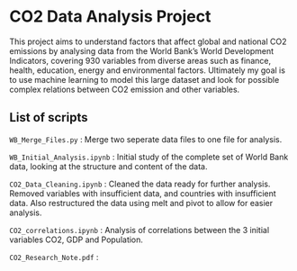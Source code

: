 # CO2 Data Analysis Project

This project aims to understand factors that affect global and national CO2 emissions by analysing data from the World
Bank’s World Development Indicators, covering 930 variables from diverse areas such as finance,
health, education, energy and environmental factors. Ultimately my goal is to use machine learning
to model this large dataset and look for possible complex relations between CO2 emission and other
variables. 
<br>
## List of scripts

`WB_Merge_Files.py` : Merge two seperate data files to one file for analysis.
<br>

`WB_Initial_Analysis.ipynb` : Initial study of the complete set of World Bank data, looking at the structure and content of the data.
<br>

`CO2_Data_Cleaning.ipynb` : Cleaned the data ready for further analysis. Removed variables with insufficient data, and countries with insufficient data. Also restructured the data using melt and pivot to allow for easier analysis. 
<br>

`CO2_correlations.ipynb` : Analysis of correlations between the 3 initial variables CO2, GDP and Population.

`CO2_Research_Note.pdf` : 


